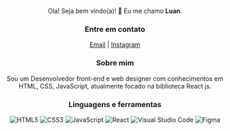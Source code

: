 <div style="text-align: center;">

Ola! Seja bem vindo(a)! 👋
Eu me chamo **Luan**.
  
### Entre em contato
  [Email](mailto:luangamer57@gmail.com)  |
  [Instagram](https://www.instagram.com/apenasluan_/)
  
### Sobre mim
Sou um Desenvolvedor front-end e web designer com conhecimentos em HTML, CSS, JavaScript, atualmente focado na biblioteca React js.

### Linguagens e ferramentas

![HTML5](https://img.shields.io/badge/html5-%23E34F26.svg?style=for-the-badge&logo=html5&logoColor=white)
![CSS3](https://img.shields.io/badge/css3-%231572B6.svg?style=for-the-badge&logo=css3&logoColor=white)
![JavaScript](https://img.shields.io/badge/javascript-%23212025.svg?style=for-the-badge&logo=javascript&logoColor=%23FFE057)
![React](https://img.shields.io/badge/react-%2320ADD4.svg?style=for-the-badge&logo=react&logoColor=white)
![Visual Studio Code](https://img.shields.io/badge/Visual%20Studio%20Code-0078d7.svg?style=for-the-badge&logo=visual-studio-code&logoColor=white)
![Figma](https://img.shields.io/badge/figma-%238B26C1.svg?style=for-the-badge&logo=figma&logoColor=white)

</div>
